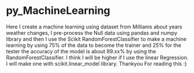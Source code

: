 # py_MachineLearning

Here I create a machine learning using dataset from Milliams about years weather changes,
I pre-process the Null data using pandas and numpy library and then I use the Scikit RandomForestClassifier to make a machine learning by using 75% of the data to become the trainer and 25% for the tester
the accuracy of the model is about 89.xx% by using the RandomForestClassifier. I think I will be higher if I use the linear Regression. I will make one with scikit.linear_model library.
Thankyou For reading this :)
